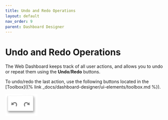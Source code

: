 ```yaml
---
title: Undo and Redo Operations
layout: default
nav_order: 9
parent: Dashboard Designer
---
```

# Undo and Redo Operations
The Web Dashboard keeps track of all user actions, and allows you to undo or repeat them using the **Undo**/**Redo** buttons.

To undo/redo the last action, use the following buttons located in the [Toolbox]({% link _docs/dashboard-designer/ui-elements/toolbox.md %}).

![wdd-undo-redo](/assets/images/dashboards/img125582.png)